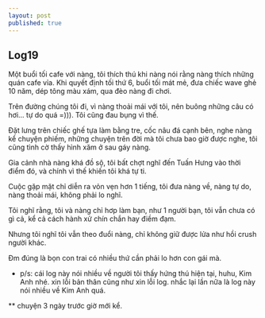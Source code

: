 ```yaml
---
layout: post
published: true
---
```

## Log19

Một buổi tối cafe với nàng, tôi thích thú khi nàng nói rằng nàng thích những quán cafe vỉa. Khi quyết định tối thứ 6, buổi tối mát mẻ, đưa chiếc wave ghẻ 10 năm, dép tông màu xám, qua đèo nàng đi chơi.

Trên đường chúng tôi đi, vì nàng thoải mái với tôi, nên buông những câu có hơi... tự do quá =))). Tôi cũng đau bụng vì thế.

Đặt lưng trên chiếc ghế tựa làm bằng tre, cốc nâu đá cạnh bên, nghe nàng kể chuyện phiếm, những chuyện trên đời mà tôi chưa bao giờ được nghe, tôi cũng tình cờ thấy hình xăm ở sau gáy nàng.

Gia cảnh nhà nàng khá đồ sộ, tôi bất chợt nghĩ đến Tuấn Hưng vào thời điểm đó, và chính vì thế khiến tôi khá tự ti.

Cuộc gặp mặt chỉ diễn ra vỏn vẹn hơn 1 tiếng, tôi đưa nàng về, nàng tự do, nàng thoải mái, không phải lo nghĩ.

Tôi nghĩ rằng, tôi và nàng chỉ hơp làm bạn, như 1 người bạn, tôi vẫn chưa có gì cả, kể cả cách hành xử chín chắn hay điềm đạm.

Nhưng tôi nghĩ tôi vẫn theo đuổi nàng, chỉ không giữ được lửa như hồi crush người khác. 

Đm đúng là bọn con trai có nhiều thứ cần phải lo hơn con gái mà.

* p/s: cái log này nói nhiều về người tôi thấy hứng thú hiện tại, huhu, Kim Anh nhé. xin lỗi bản thân cũng như xin lỗi log. nhắc lại lần nữa là log này nói nhiều về Kim Anh quá.

** chuyện 3 ngày trước giờ mới kể.